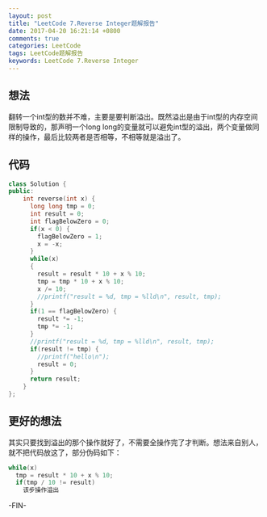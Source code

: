 ```yaml
---
layout: post
title: "LeetCode 7.Reverse Integer题解报告"
date: 2017-04-20 16:21:14 +0800
comments: true
categories: LeetCode
tags: LeetCode题解报告
keywords: LeetCode 7.Reverse Integer
---
```

## 想法
翻转一个int型的数并不难，主要是要判断溢出。既然溢出是由于int型的内存空间限制导致的，那声明一个long long的变量就可以避免int型的溢出，两个变量做同样的操作，最后比较两者是否相等，不相等就是溢出了。

<!--more-->

## 代码
```c++
class Solution {
public:
    int reverse(int x) {
      long long tmp = 0;
      int result = 0;
      int flagBelowZero = 0;
      if(x < 0) {
        flagBelowZero = 1;
        x = -x;
      }
      while(x)
      {
        result = result * 10 + x % 10;
        tmp = tmp * 10 + x % 10;
        x /= 10;
        //printf("result = %d, tmp = %lld\n", result, tmp);
      }
      if(1 == flagBelowZero) {
        result *= -1;
        tmp *= -1;
      }
      //printf("result = %d, tmp = %lld\n", result, tmp);
      if(result != tmp) {
        //printf("hello\n");
        result = 0;
      }
      return result;
    }
};
```

## 更好的想法
其实只要找到溢出的那个操作就好了，不需要全操作完了才判断。想法来自别人，就不把代码放这了，部分伪码如下：
```c++
while(x)
  tmp = result * 10 + x % 10;
  if(tmp / 10 != result)
    该步操作溢出
```

-FIN-
